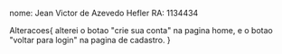 nome: Jean Victor de Azevedo Hefler
RA: 1134434

Alteracoes{
alterei o botao "crie sua conta" na pagina home, e o botao "voltar para login" na pagina de cadastro.
}
